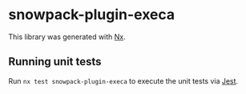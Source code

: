# snowpack-plugin-execa

This library was generated with [Nx](https://nx.dev).

## Running unit tests

Run `nx test snowpack-plugin-execa` to execute the unit tests via [Jest](https://jestjs.io).
